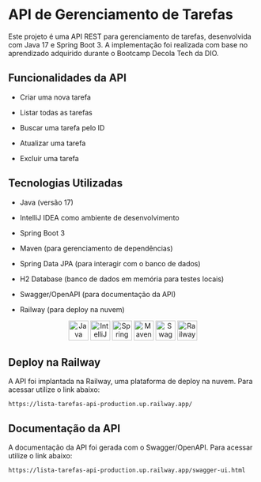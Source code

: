 # API de Gerenciamento de Tarefas

Este projeto é uma API REST para gerenciamento de tarefas, desenvolvida com Java 17 e Spring Boot 3. A implementação foi realizada com base no aprendizado adquirido durante o Bootcamp Decola Tech da DIO.


## Funcionalidades da API

- Criar uma nova tarefa

- Listar todas as tarefas

- Buscar uma tarefa pelo ID

- Atualizar uma tarefa

- Excluir uma tarefa


## Tecnologias Utilizadas

- Java (versão 17)

- IntelliJ IDEA como ambiente de desenvolvimento

- Spring Boot 3

- Maven (para gerenciamento de dependências)

- Spring Data JPA (para interagir com o banco de dados)

- H2 Database (banco de dados em memória para testes locais)

- Swagger/OpenAPI (para documentação da API)

- Railway (para deploy na nuvem)

<p align="center">
  <img alt="Java" title="Java" width="40px" src="https://cdn.jsdelivr.net/gh/devicons/devicon@latest/icons/java/java-original.svg"/>
  <img alt="IntelliJ IDEA" title="IntelliJ IDEA" width="40px" src="https://cdn.jsdelivr.net/gh/devicons/devicon@latest/icons/intellij/intellij-original.svg"/>
  <img alt="Spring Boot" title="Spring Boot" width="40px" src="https://cdn.jsdelivr.net/gh/devicons/devicon@latest/icons/spring/spring-original.svg"/>
  <img alt="Maven" title="Maven" width="40px" src="https://cdn.jsdelivr.net/gh/devicons/devicon@latest/icons/maven/maven-original.svg"/>
  <img alt="Swagger" title="Swagger" width="40px" src="https://cdn.jsdelivr.net/gh/devicons/devicon@latest/icons/swagger/swagger-original.svg"/>
  <img alt="Railway" title="Railway" width="40px" src="https://cdn.jsdelivr.net/gh/devicons/devicon@latest/icons/railway/railway-original.svg"/>

## Deploy na Railway

A API foi implantada na Railway, uma plataforma de deploy na nuvem. Para acessar utilize o link abaixo:

``https://lista-tarefas-api-production.up.railway.app/``

## Documentação da API

A documentação da API foi gerada com o Swagger/OpenAPI. Para acessar utilize o link abaixo:

``https://lista-tarefas-api-production.up.railway.app/swagger-ui.html``